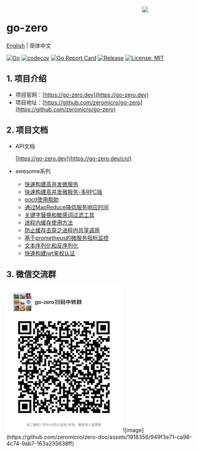 <img align="right" width="150px" src="https://raw.githubusercontent.com/zeromicro/zero-doc/main/doc/images/go-zero.png">

# go-zero

[English](readme-en.md) | 简体中文

[![Go](https://github.com/zeromicro/go-zero/workflows/Go/badge.svg?branch=master)](https://github.com/zeromicro/go-zero/actions)
[![codecov](https://codecov.io/gh/zeromicro/go-zero/branch/master/graph/badge.svg)](https://codecov.io/gh/zeromicro/go-zero)
[![Go Report Card](https://goreportcard.com/badge/github.com/zeromicro/go-zero)](https://goreportcard.com/report/github.com/zeromicro/go-zero)
[![Release](https://img.shields.io/github/v/release/zeromicro/go-zero.svg?style=flat-square)](https://github.com/zeromicro/go-zero)
[![License: MIT](https://img.shields.io/badge/License-MIT-yellow.svg)](https://opensource.org/licenses/MIT)

## 1. 项目介绍

* 项目官网：[https://go-zero.dev](https://go-zero.dev)
* 项目地址：[https://github.com/zeromicro/go-zero](https://github.com/zeromicro/go-zero)

## 2. 项目文档

* API文档

  [https://go-zero.dev](https://go-zero.dev/cn/)

* awesome系列
  * [快速构建高并发微服务](doc/shorturl.md)
  * [快速构建高并发微服务-多RPC版](docs/zero/bookstore.md)
  * [goctl使用帮助](doc/goctl.md)
  * [通过MapReduce降低服务响应时间](doc/mapreduce.md)
  * [关键字替换和敏感词过滤工具](doc/keywords.md)
  * [进程内缓存使用方法](doc/collection.md)
  * [防止缓存击穿之进程内共享调用](doc/sharedcalls.md)
  * [基于prometheus的微服务指标监控](doc/metric.md)
  * [文本序列化和反序列化](doc/mapping.md)
  * [快速构建jwt鉴权认证](doc/jwt.md)
  
## 3. 微信交流群

<img src="https://raw.githubusercontent.com/zeromicro/zero-doc/main/doc/images/wechat.jpg" alt="wechat" width="300" />
![image](https://github.com/zeromicro/zero-doc/assets/1918356/949f3e71-ca98-4c74-9ab7-163a235638ff)
